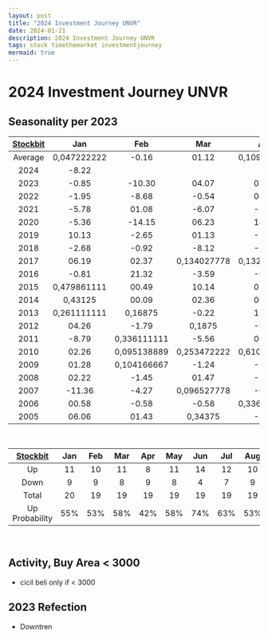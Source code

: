```yaml
---
layout: post
title: "2024 Investment Journey UNVR"
date: 2024-01-21
description: 2024 Investment Journey UNVR
tags: stock timethemarket investmentjourney
mermaid: true
---
```


# 2024 Investment Journey UNVR


## Seasonality per 2023

|[Stockbit](https://stockbit.com/symbol/UNVR/seasonality)|Jan|Feb|Mar|Apr|May|Jun|Jul|Aug|Sep|Oct|Nov|Dec|Year|
|:-:|:-:|:-:|:-:|:-:|:-:|:-:|:-:|:-:|:-:|:-:|:-:|:-:|:-:|
Average|0,047222222|-0.16|01.12|0,109027778|0,167361111|01.26|0,107638889|00.40|00.10|-0.92|01.10|00.14|0,485416667
2024|-8.22||||||||||||-8.22
2023|-0.85|-10.30|04.07|01.15|0,149305556|-5.96|-9.62|-4.68|0,104861111|-3.21|0,057638889|-3.29|-24.89
2022|-1.95|-8.68|-0.54|06.28|21.59|0,059027778|-5.45|0,095138889|05.23|-3.93|03.45|-2.08|14.08
2021|-5.78|01.08|-6.07|-8.75|-2.50|-15.38|-14.75|-4.03|-2.47|0,520833333|01.36|-8.26|-44.83
2020|-5.36|-14.15|06.23|14.14|-6.34|0,106944444|06.33|-2.08|-1.52|-3.40|-1.28|-4.85|-13.53
2019|10.13|-2.65|01.13|-7.57|-2.20|01.12|-3.11|12.04|-4.81|-5.97|-4.40|00.48|-7.54
2018|-2.68|-0.92|-8.12|-6.41|-1.62|01.10|-6.18|01.39|07.24|-8.08|-2.26|07.46|-19.18
2017|06.19|02.37|0,134027778|0,132638889|0,177777778|0,255555556|00.31|03.27|-3.12|01.28|-0.60|13.39|43.33.00
2016|-0.81|21.32|-3.59|-0.82|01.23|04.58|-0.06|01.33|-2.41|-0.17|-8.88|-4.26|0,226388889
2015|0,479861111|00.49|10.14|07.44|0,086111111|-8.78|01.27|-0.69|-4.34|-2.63|-0.68|0,047222222|14.55
2014|0,43125|00.09|02.36|00.00|-0.43|00.52|05.04|0,061805556|02.50|-4.40|0,209027778|01.57|22.35
2013|0,261111111|0,16875|-0.22|15.13|16.19|0,056944444|03.41|-1.89|-3.37|-0.50|-11.33|-2.26|24.40.00
2012|04.26|-1.79|0,1875|-0.75|03.53|11.44|0,270833333|0,510416667|-3.87|00.00|01.15|-20.87|0,479166667
2011|-8.79|0,336111111|-5.56|00.00|-3.92|01.36|0,215277778|08.33|-2.37|-5.15|16.29|03.30|0,606944444
2010|02.26|0,095138889|0,253472222|0,610416667|0,544444444|0,400694444|-0.29|-5.01|0,2125|03.56|-14.04|10.00|49.32.00
2009|01.28|0,104166667|-1.24|-2.52|01.29|0,765972222|25.41.00|-12.93|0,273611111|-5.61|09.41|00.00|41.67
2008|02.22|-1.45|01.47|-1.45|-0.74|00.00|02.22|05.07|03.45|-0.67|03.36|01.30|15.56
2007|-11.36|-4.27|0,096527778|-0.88|11.50|06.35|0,547916667|-9.93|00.00|-2.21|00.00|01.50|00.00
2006|00.58|-0.58|-0.58|0,336805556|-12.02|02.48|02.42|0,272222222|0,138194444|04.35|25.00.00|10.00|54.39.00
2005|06.06|01.43|0,34375|-1.96|22.00|-10.93|0,302083333|-2.87|-3.55|07.36|-1.14|-1.16|28.57.00


<br />

|[Stockbit](https://stockbit.com/symbol/UNVR/seasonality)|Jan|Feb|Mar|Apr|May|Jun|Jul|Aug|Sep|Oct|Nov|Dec|Year|
|:-:|:-:|:-:|:-:|:-:|:-:|:-:|:-:|:-:|:-:|:-:|:-:|:-:|:-:|
Up|11|10|11|8|11|14|12|10|8|5|9|10|13
Down|9|9|8|9|8|4|7|9|10|13|9|8|6
Total|20|19|19|19|19|19|19|19|19|19|19|19|20
Up Probability|55%|53%|58%|42%|58%|74%|63%|53%|42%|26%|47%|53%|65%

<br />

## Activity, Buy Area < 3000
- cicil beli only if < 3000

## 2023 Refection
- Downtren
